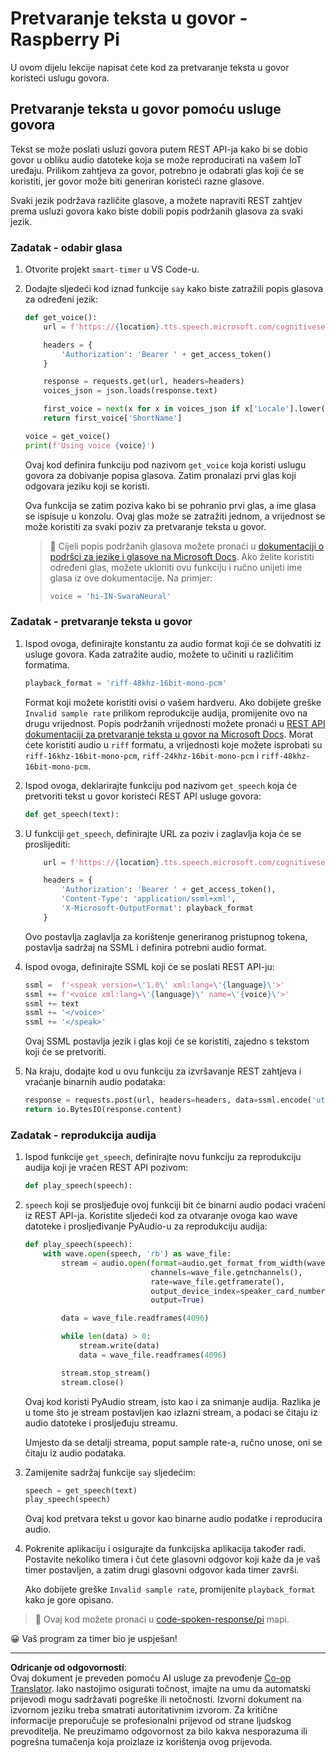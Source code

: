 <!--
CO_OP_TRANSLATOR_METADATA:
{
  "original_hash": "606f3af1c78e3741e48ce77c31cea626",
  "translation_date": "2025-08-28T12:45:53+00:00",
  "source_file": "6-consumer/lessons/3-spoken-feedback/pi-text-to-speech.md",
  "language_code": "hr"
}
-->
# Pretvaranje teksta u govor - Raspberry Pi

U ovom dijelu lekcije napisat ćete kod za pretvaranje teksta u govor koristeći uslugu govora.

## Pretvaranje teksta u govor pomoću usluge govora

Tekst se može poslati usluzi govora putem REST API-ja kako bi se dobio govor u obliku audio datoteke koja se može reproducirati na vašem IoT uređaju. Prilikom zahtjeva za govor, potrebno je odabrati glas koji će se koristiti, jer govor može biti generiran koristeći razne glasove.

Svaki jezik podržava različite glasove, a možete napraviti REST zahtjev prema usluzi govora kako biste dobili popis podržanih glasova za svaki jezik.

### Zadatak - odabir glasa

1. Otvorite projekt `smart-timer` u VS Code-u.

1. Dodajte sljedeći kod iznad funkcije `say` kako biste zatražili popis glasova za određeni jezik:

    ```python
    def get_voice():
        url = f'https://{location}.tts.speech.microsoft.com/cognitiveservices/voices/list'
    
        headers = {
            'Authorization': 'Bearer ' + get_access_token()
        }
    
        response = requests.get(url, headers=headers)
        voices_json = json.loads(response.text)
    
        first_voice = next(x for x in voices_json if x['Locale'].lower() == language.lower() and x['VoiceType'] == 'Neural')
        return first_voice['ShortName']
    
    voice = get_voice()
    print(f'Using voice {voice}')
    ```

    Ovaj kod definira funkciju pod nazivom `get_voice` koja koristi uslugu govora za dobivanje popisa glasova. Zatim pronalazi prvi glas koji odgovara jeziku koji se koristi.

    Ova funkcija se zatim poziva kako bi se pohranio prvi glas, a ime glasa se ispisuje u konzolu. Ovaj glas može se zatražiti jednom, a vrijednost se može koristiti za svaki poziv za pretvaranje teksta u govor.

    > 💁 Cijeli popis podržanih glasova možete pronaći u [dokumentaciji o podršci za jezike i glasove na Microsoft Docs](https://docs.microsoft.com/azure/cognitive-services/speech-service/language-support?WT.mc_id=academic-17441-jabenn#text-to-speech). Ako želite koristiti određeni glas, možete ukloniti ovu funkciju i ručno unijeti ime glasa iz ove dokumentacije. Na primjer:
    >
    > ```python
    > voice = 'hi-IN-SwaraNeural'
    > ```

### Zadatak - pretvaranje teksta u govor

1. Ispod ovoga, definirajte konstantu za audio format koji će se dohvatiti iz usluge govora. Kada zatražite audio, možete to učiniti u različitim formatima.

    ```python
    playback_format = 'riff-48khz-16bit-mono-pcm'
    ```

    Format koji možete koristiti ovisi o vašem hardveru. Ako dobijete greške `Invalid sample rate` prilikom reprodukcije audija, promijenite ovo na drugu vrijednost. Popis podržanih vrijednosti možete pronaći u [REST API dokumentaciji za pretvaranje teksta u govor na Microsoft Docs](https://docs.microsoft.com/azure/cognitive-services/speech-service/rest-text-to-speech?WT.mc_id=academic-17441-jabenn#audio-outputs). Morat ćete koristiti audio u `riff` formatu, a vrijednosti koje možete isprobati su `riff-16khz-16bit-mono-pcm`, `riff-24khz-16bit-mono-pcm` i `riff-48khz-16bit-mono-pcm`.

1. Ispod ovoga, deklarirajte funkciju pod nazivom `get_speech` koja će pretvoriti tekst u govor koristeći REST API usluge govora:

    ```python
    def get_speech(text):
    ```

1. U funkciji `get_speech`, definirajte URL za poziv i zaglavlja koja će se proslijediti:

    ```python
        url = f'https://{location}.tts.speech.microsoft.com/cognitiveservices/v1'
    
        headers = {
            'Authorization': 'Bearer ' + get_access_token(),
            'Content-Type': 'application/ssml+xml',
            'X-Microsoft-OutputFormat': playback_format
        }
    ```

    Ovo postavlja zaglavlja za korištenje generiranog pristupnog tokena, postavlja sadržaj na SSML i definira potrebni audio format.

1. Ispod ovoga, definirajte SSML koji će se poslati REST API-ju:

    ```python
    ssml =  f'<speak version=\'1.0\' xml:lang=\'{language}\'>'
    ssml += f'<voice xml:lang=\'{language}\' name=\'{voice}\'>'
    ssml += text
    ssml += '</voice>'
    ssml += '</speak>'
    ```

    Ovaj SSML postavlja jezik i glas koji će se koristiti, zajedno s tekstom koji će se pretvoriti.

1. Na kraju, dodajte kod u ovu funkciju za izvršavanje REST zahtjeva i vraćanje binarnih audio podataka:

    ```python
    response = requests.post(url, headers=headers, data=ssml.encode('utf-8'))
    return io.BytesIO(response.content)
    ```

### Zadatak - reprodukcija audija

1. Ispod funkcije `get_speech`, definirajte novu funkciju za reprodukciju audija koji je vraćen REST API pozivom:

    ```python
    def play_speech(speech):
    ```

1. `speech` koji se prosljeđuje ovoj funkciji bit će binarni audio podaci vraćeni iz REST API-ja. Koristite sljedeći kod za otvaranje ovoga kao wave datoteke i prosljeđivanje PyAudio-u za reprodukciju audija:

    ```python
    def play_speech(speech):
        with wave.open(speech, 'rb') as wave_file:
            stream = audio.open(format=audio.get_format_from_width(wave_file.getsampwidth()),
                                channels=wave_file.getnchannels(),
                                rate=wave_file.getframerate(),
                                output_device_index=speaker_card_number,
                                output=True)

            data = wave_file.readframes(4096)

            while len(data) > 0:
                stream.write(data)
                data = wave_file.readframes(4096)

            stream.stop_stream()
            stream.close()
    ```

    Ovaj kod koristi PyAudio stream, isto kao i za snimanje audija. Razlika je u tome što je stream postavljen kao izlazni stream, a podaci se čitaju iz audio datoteke i prosljeđuju streamu.

    Umjesto da se detalji streama, poput sample rate-a, ručno unose, oni se čitaju iz audio podataka.

1. Zamijenite sadržaj funkcije `say` sljedećim:

    ```python
    speech = get_speech(text)
    play_speech(speech)
    ```

    Ovaj kod pretvara tekst u govor kao binarne audio podatke i reproducira audio.

1. Pokrenite aplikaciju i osigurajte da funkcijska aplikacija također radi. Postavite nekoliko timera i čut ćete glasovni odgovor koji kaže da je vaš timer postavljen, a zatim drugi glasovni odgovor kada timer završi.

    Ako dobijete greške `Invalid sample rate`, promijenite `playback_format` kako je gore opisano.

> 💁 Ovaj kod možete pronaći u [code-spoken-response/pi](../../../../../6-consumer/lessons/3-spoken-feedback/code-spoken-response/pi) mapi.

😀 Vaš program za timer bio je uspješan!

---

**Odricanje od odgovornosti**:  
Ovaj dokument je preveden pomoću AI usluge za prevođenje [Co-op Translator](https://github.com/Azure/co-op-translator). Iako nastojimo osigurati točnost, imajte na umu da automatski prijevodi mogu sadržavati pogreške ili netočnosti. Izvorni dokument na izvornom jeziku treba smatrati autoritativnim izvorom. Za kritične informacije preporučuje se profesionalni prijevod od strane ljudskog prevoditelja. Ne preuzimamo odgovornost za bilo kakva nesporazuma ili pogrešna tumačenja koja proizlaze iz korištenja ovog prijevoda.